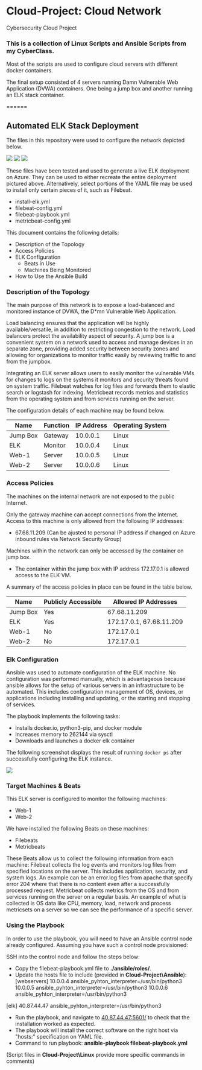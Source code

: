 # Cloud-Project: Cloud Network
Cybersecurity Cloud Project

### This is a collection of Linux Scripts and Ansible Scripts from my CyberClass.

Most of the scripts are used to configure cloud servers with different docker containers.

The final setup consisted of 4 servers running Damn Vulnerable Web Application (DVWA) containers. One being a jump box and another running an ELK stack container.

======


## Automated ELK Stack Deployment

The files in this repository were used to configure the network depicted below.

![](https://github.com/jpbling/Cloud-Project/blob/main/Diagrams/Cloud%20Project%20Diagram%20Screenshot.PNG)
![](https://github.com/jpbling/Cloud-Project/blob/main/Diagrams/ELK_group_vnet%20Azure%20Diagram.PNG)
![](https://github.com/jpbling/Cloud-Project/blob/main/Diagrams/RedReamNetwork%20Azure%20Diagram.PNG)

These files have been tested and used to generate a live ELK deployment on Azure. They can be used to either recreate the entire deployment pictured above. Alternatively, select portions of the YAML file may be used to install only certain pieces of it, such as Filebeat.

  - install-elk.yml
  - filebeat-config.yml
  - filebeat-playbook.yml
  - metricbeat-config.yml

This document contains the following details:
- Description of the Topology
- Access Policies
- ELK Configuration
  - Beats in Use
  - Machines Being Monitored
- How to Use the Ansible Build


### Description of the Topology

The main purpose of this network is to expose a load-balanced and monitored instance of DVWA, the D*mn Vulnerable Web Application.

Load balancing ensures that the application will be highly available/versatile, in addition to restricting congestion to the network.
Load balancers protect the availability aspect of security.
A jump box is a convenient system on a network used to access and manage devices in an separate zone, providing added security between security zones and allowing for organizations to monitor traffic easily by reviewing traffic to and from the jumpbox.

Integrating an ELK server allows users to easily monitor the vulnerable VMs for changes to logs on the systems it monitors and security threats found on system traffic.
 Filebeat watches for log files and forwards them to elastic search or logstash for indexing.
 Metricbeat records metrics and statistics from the operating system and from services running on the server.

The configuration details of each machine may be found below.

| Name     | Function | IP Address | Operating System |
|----------|----------|------------|------------------|
| Jump Box | Gateway  | 10.0.0.1   | Linux            |
| ELK      | Monitor  | 10.0.0.4   | Linux            |
| Web-1    | Server   | 10.0.0.5   | Linux            |
| Web-2    | Server   | 10.0.0.6   | Linux            |

### Access Policies

The machines on the internal network are not exposed to the public Internet. 

Only the gateway machine can accept connections from the Internet. Access to this machine is only allowed from the following IP addresses:
- 67.68.11.209 (Can be ajusted to personal IP address if changed on Azure inbound rules via Network Security Group)

Machines within the network can only be accessed by the container on jump box.
- The container within the jump box with IP address 172.17.0.1 is allowed access to the ELK VM.

A summary of the access policies in place can be found in the table below.

| Name     | Publicly Accessible | Allowed IP Addresses     |
|----------|---------------------|--------------------------|
| Jump Box | Yes                 | 67.68.11.209             |
| ELK      | Yes                 | 172.17.0.1, 67.68.11.209 |
| Web-1    | No                  | 172.17.0.1               |
| Web-2    | No                  | 172.17.0.1               |

### Elk Configuration

Ansible was used to automate configuration of the ELK machine. No configuration was performed manually, which is advantageous because
ansible allows for the setup of various servers in an infrastructure to be automated. This includes configuration management of OS, devices, or applications including installing and updating, or the starting and stopping of services.

The playbook implements the following tasks:
- Installs docker.io, python3-pip, and docker module
- Increases memory to 262144 via sysctl
- Downloads and launches a docker elk container

The following screenshot displays the result of running `docker ps` after successfully configuring the ELK instance.

![](https://github.com/jpbling/Cloud-Project/blob/main/Diagrams/docker%20ps%20screenshot.PNG)

### Target Machines & Beats
This ELK server is configured to monitor the following machines:
- Web-1
- Web-2

We have installed the following Beats on these machines:
- Filebeats
- Metricbeats

These Beats allow us to collect the following information from each machine:
Filebeat collects the log events and monitors log files from specified locations on the server. This includes application, security, and system logs. An example can be an error.log files from apache that specify error 204 where that there is no content even after a successfully processed request.
Metricbeat collects metrics from the OS and from services running on the server on a regular basis. An example of what is collected is OS data like CPU, memory, load, network and process metricsets on a server so we can see the performance of a specific server.

### Using the Playbook
In order to use the playbook, you will need to have an Ansible control node already configured. Assuming you have such a control node provisioned: 

SSH into the control node and follow the steps below:
- Copy the filebeat-playbook.yml file to **./ansible/roles/**.
- Update the hosts file to include (provided in **Cloud-Project\Ansible**):
[webservers]
10.0.0.4 ansible_pyhton_interpreter=/usr/bin/python3
10.0.0.5 ansible_pyhton_interpreter=/usr/bin/python3
10.0.0.6 ansible_pyhton_interpreter=/usr/bin/python3

[elk]
40.87.44.47 ansible_pyhton_interpreter=/usr/bin/python3

- Run the playbook, and navigate to [40.87.44.47:5601/](http://40.87.44.47:5601/) to check that the installation worked as expected.
- The playbook will install the correct software on the right host via "hosts:" specification on YAML file.
- Command to run playbook:
**ansible-playbook filebeat-playbook.yml**

(Script files in **Cloud-Project\Linux** provide more specific commands in comments)
